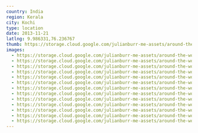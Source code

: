 ```yaml
---
country: India
region: Kerala
city: Kochi
type: location
date: 2013-11-21
latlng: 9.986331,76.236767
thumb: https://storage.cloud.google.com/julianburr-me-assets/around-the-world/india/kochi/IMG_1363--thumb.JPG
images:
  - https://storage.cloud.google.com/julianburr-me-assets/around-the-world/india/kochi/PB220009.JPG
  - https://storage.cloud.google.com/julianburr-me-assets/around-the-world/india/kochi/IMG_1376.JPG
  - https://storage.cloud.google.com/julianburr-me-assets/around-the-world/india/kochi/IMG_1357.JPG
  - https://storage.cloud.google.com/julianburr-me-assets/around-the-world/india/kochi/IMG_1366.JPG
  - https://storage.cloud.google.com/julianburr-me-assets/around-the-world/india/kochi/IMG_1367.JPG
  - https://storage.cloud.google.com/julianburr-me-assets/around-the-world/india/kochi/IMG_1347.JPG
  - https://storage.cloud.google.com/julianburr-me-assets/around-the-world/india/kochi/IMG_1343.JPG
  - https://storage.cloud.google.com/julianburr-me-assets/around-the-world/india/kochi/PB220008.JPG
  - https://storage.cloud.google.com/julianburr-me-assets/around-the-world/india/kochi/IMG_1363.JPG
  - https://storage.cloud.google.com/julianburr-me-assets/around-the-world/india/kochi/IMG_1368.JPG
  - https://storage.cloud.google.com/julianburr-me-assets/around-the-world/india/kochi/IMG_1372.JPG
  - https://storage.cloud.google.com/julianburr-me-assets/around-the-world/india/kochi/IMG_1383.JPG
  - https://storage.cloud.google.com/julianburr-me-assets/around-the-world/india/kochi/IMG_1374.JPG
---
```

